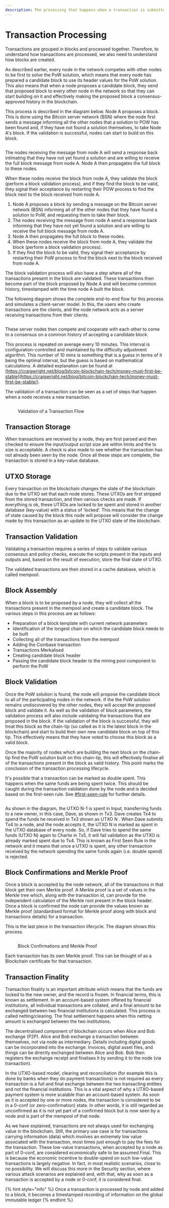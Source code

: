```yaml
---
description: The processing that happens when a transaction is submitted to a node.
---
```


# Transaction Processing

Transactions are grouped in blocks and processed together. Therefore, to understand how transactions are processed, we also need to understand how blocks are created.

As described earlier, every node in the network competes with other nodes to be first to solve the PoW solution, which means that every node has prepared a candidate block to use its header values for the PoW solution. This also means that when a node proposes a candidate block, they send that proposed block to every other node in the network so that they can start building on it and effectively making the proposed block a consensus-approved history in the blockchain.&#x20;

This process is described in the diagram below. Node A proposes a block. This is done using the Bitcoin server network (BSN) where the node first sends a message informing all the other nodes that a solution to POW has been found and, if they have not found a solution themselves, to take Node A's block. If the validation is successful, nodes can start to build on this block.

<figure><img src="../.gitbook/assets/TransactionLifecycle_Slide08.gif" alt=""><figcaption></figcaption></figure>

The nodes receiving the message from node A will send a response back intimating that they have not yet found a solution and are willing to receive the full block message from node A. Node A then propagates the full block to these nodes.

When these nodes receive the block from node A, they validate the block (perform a block validation process), and if they find the block to be valid, they signal their acceptance by restarting their POW process to find the block next to the block received from node A.

1. Node A proposes a block by sending a message on the Bitcoin server network (BSN) informing all of the other nodes that they have found a solution to PoW, and requesting them to take their block.
2. The nodes receiving the message from node A send a response back informing that they have not yet found a solution and are willing to receive the full block message from node A.
3. Node A then propagates the full block to these nodes.
4. When these nodes receive the block from node A, they validate the block (perform a block validation process).
5. If they find the block to be valid, they signal their acceptance by restarting their PoW process to find the block next to the block received from node A.

The block validation process will also have a step where all of the transactions present in the block are validated. These transactions then become part of the block proposed by Node A and will become common history, timestamped with the time node A built the block.

The following diagram shows the complete end-to-end flow for this process and simulates a client-server model. In this, the users who create transactions are the clients, and the node network acts as a server receiving transactions from their clients.

<figure><img src="../.gitbook/assets/TransactionLifecycle_Slide09 (2).png" alt=""><figcaption></figcaption></figure>

These server nodes then compete and cooperate with each other to come to a consensus on a common history of accepting a candidate block.

This process is repeated on average every 10 minutes. This interval is configuration-controlled and maintained by the difficulty adjustment algorithm. This number of 10 mins is something that is a guess in terms of it being the optimal interval, but the guess is based on mathematical calculations. A detailed explanation can be found at [https://craigwright.net/blog/bitcoin-blockchain-tech/money-must-first-be-stable](https://craigwright.net/blog/bitcoin-blockchain-tech/money-must-first-be-stable/).

The validation of a transaction can be seen as a set of steps that happen when a node receives a new transaction.

<figure><img src="../.gitbook/assets/TransactionLifecycle_Slide10 (1).png" alt=""><figcaption><p>Validation of a Transaction Flow</p></figcaption></figure>

## Transaction Storage

When transactions are received by a node, they are first parsed and then checked to ensure the input/output script size are within limits and the tx size is acceptable. A check is also made to see whether the transaction has not already been seen by the node. Once all these steps are complete, the transaction is stored in a key-value database.

## UTXO Storage

Every transaction on the blockchain changes the state of the blockchain due to the UTXO set that each node stores. These UTXOs are first stripped from the stored transaction, and then various checks are made. If everything is ok, these UTXOs are locked to be spent and stored in another database (key-value) with a status of ‘locked’. This means that the change of state caused by the block this node will propose will consider the change made by this transaction as an update to the UTXO state of the blockchain.

## Transaction Validation

Validating a transaction requires a series of steps to validate various consensus and policy checks, execute the scripts present in the inputs and outputs and, based on the result of execution, store the final state of UTXO.

The validated transactions are then stored in a cache database, which is called mempool.

## Block Assembly

When a block is to be proposed by a node, they will collect all the transactions present in the mempool and create a candidate block. The various steps in this process are as follows:

* Preparation of a block template with current network parameters
* Identification of the longest chain on which the candidate block needs to be built
* Collecting all of the transactions from the mempool
* Adding the Coinbase transaction
* Transactions Merkalised
* Creating candidate block header
* Passing the candidate block header to the mining pool component to perform the PoW

## Block Validation

Once the PoW solution is found, the node will propose the candidate block to all of the participating nodes in the network. If the the PoW solution remains undiscovered by the other nodes, they will accept the proposed block and validate it. As well as  the validation of block parameters, the validation process will also include validating the transactions that are proposed in the block. If the validation of the block is successful, they will treat this block as the chain-tip (so called as it is the latest block in the blockchain) and start to build their own new candidate block on top of this tip. This effectively means that they have voted to choose this block as a valid block.

Once the majority of nodes which are building the next block on the chain-tip find the PoW solution built on this chain-tip, this will effectively finalise all of the transactions present in the block as valid history. This point marks the conclusion of the transaction processing lifecycle.&#x20;

It's possible that a transaction can be marked as double spent. This happens when the same funds are being spent twice. This should be caught during the transaction validation done by the node and is decided based on the first-seen rule. See [#first-seen-rule](../network-policies/consensus-rules.md#first-seen-rule "mention") for further details.

<figure><img src="../.gitbook/assets/TransactionLifecycle_Slide11 (1).png" alt=""><figcaption></figcaption></figure>

As shown in the diagram, the UTXO N-1 is spent in Input, transferring funds to a new owner, in this case, Dave, as shown in Tx3. Dave creates Tx4 to spend the funds he received in Tx3 shown as UTXO N . When Dave submits Tx4 to a node, and the node accepts it, the UTXO N is marked as spent in the UTXO database of every node. So, if Dave tries to spend the same funds (UTXO N) again to Charlie in Tx5, it will fail validation as the UTXO is already marked spent due to Tx4. This is known as First Seen Rule in the network and it means that once a UTXO is spent, any other transaction received by the network spending the same funds again (i.e. double spend) is rejected.&#x20;

## Block Confirmations and Merkle Proof

Once a block is accepted by the node network, all of the transactions in that block get their own Merkle proof. A Merkle proof is a set of values in the Merkle tree which, along with the transaction id, can provide for the independent calculation of the Merkle root present in the block header. Once a block is confirmed the node can provide the values known as Merkle proof (standardised format for Merkle proof along with block and transactions details) for a transaction.&#x20;

This is the last piece in the transaction lifecycle. The diagram shows this process.

<figure><img src="../.gitbook/assets/TransactionLifecycle_Slide12 (3).png" alt=""><figcaption><p>Block Confirmations and Merkle Proof</p></figcaption></figure>

Each transaction has its own Merkle proof. This can be thought of as a Blockchain certificate for that transaction.

## **Transaction Finality**

Transaction finality is an important attribute which means that the funds are locked to the new owner, and the record is frozen. In financial terms, this is known as settlement. In an account-based system offered by financial institutions, all individual transactions are collated, and a final amount to be exchanged between two financial institutions is calculated. This process is called netting/clearing. The final settlement happens when this netting amount is exchanged between the two institutions.&#x20;

The decentralised component of blockchain occurs when Alice and Bob exchange (P2P). Alice and Bob exchange a transaction between themselves, not via node as intermediary. Details including digital goods can be incorporated into the exchange. Invoices, digital asset files, and things can be directly exchanged between Alice and Bob. Bob then registers the exchange receipt and finalises it by sending it to the node (via transaction).&#x20;

In the UTXO-based model, clearing and reconciliation (for example this is done by banks when they do payment transactions) is not required as every transaction is a full and final exchange between the two transacting entities and not the financial institutions. This is a vital aspect of why a UTXO-based payment system is more scalable than an account-based system. As soon as it is accepted by one or more nodes, the transaction is considered to be in a 0-conf (or zero-confirmation) state. In other words, it is still regarded as unconfirmed as it is not yet part of a confirmed block but is now seen by a node and is part of the mempool of that node.

As we have explained, transactions are not always used for exchanging value in the blockchain. Still, the primary use case is for transactions carrying information (data) which involves an extremely low value associated with the transaction, most times just enough to pay the fees for the transaction. These low-value transactions, when accepted by a node as part of 0-conf, are considered economically safe to be assumed Final. This is because the economic incentive to double-spend on such low-value transactions is largely negative. In fact, in most realistic scenarios, close to no possibility. We will discuss this more in the Security section, where various attack scenarios are explained and, with that, why as soon as a transaction is accepted by a node or 0-conf, it is considered final.

{% hint style="info" %}
Once a transaction is processed by node and added to a block, it becomes a timestamped recording of information on the global immutable ledger&#x20;
{% endhint %}
